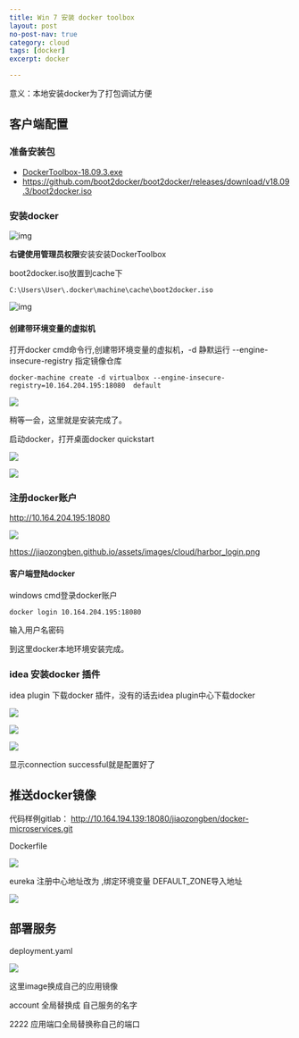 ```yaml
---
title: Win 7 安装 docker toolbox
layout: post
no-post-nav: true
category: cloud
tags: [docker]
excerpt: docker

---
```




意义：本地安装docker为了打包调试方便

## 客户端配置

### 准备安装包

- [DockerToolbox-18.09.3.exe](https://github.com/docker/toolbox/releases/download/v18.09.3/DockerToolbox-18.09.3.exe)
-  https://github.com/boot2docker/boot2docker/releases/download/v18.09.3/boot2docker.iso

### 安装docker

![img](http://jiaozongben.github.io/assets/images/cloud/admin_install_dockertoolbox.png)

**右键使用管理员权限**安装安装DockerToolbox

boot2docker.iso放置到cache下

```
C:\Users\User\.docker\machine\cache\boot2docker.iso
```

![img](http://jiaozongben.github.io/assets/images/cloud/image_position.png)



#### 创建带环境变量的虚拟机

打开docker cmd命令行,创建带环境变量的虚拟机，-d 静默运行 --engine-insecure-registry 指定镜像仓库

```shell
docker-machine create -d virtualbox --engine-insecure-registry=10.164.204.195:18080  default
```

![](https://jiaozongben.github.io/assets/images/cloud/create_machine.png)

稍等一会，这里就是安装完成了。

启动docker，打开桌面docker quickstart

![](http://jiaozongben.github.io/assets/images/cloud/docker_quickstart.png)

![](https://jiaozongben.github.io/assets/images/cloud/docker_login.png)

### 注册docker账户

http://10.164.204.195:18080

![](https://jiaozongben.github.io/assets/images/cloud/harbor_login.png)

<https://jiaozongben.github.io/assets/images/cloud/harbor_login.png>

#### 客户端登陆docker

windows cmd登录docker账户

```shell
docker login 10.164.204.195:18080
```

输入用户名密码

到这里docker本地环境安装完成。

### idea 安装docker 插件

idea plugin 下载docker 插件，没有的话去idea plugin中心下载docker

![](https://jiaozongben.github.io/assets/images/cloud/idea_download_docker_plugin.png)

![](https://jiaozongben.github.io/assets/images/cloud/idea_docker_service.png)

![](https://jiaozongben.github.io/assets/images/cloud/idea_docker_plugin.png)

显示connection successful就是配置好了





## 推送docker镜像

代码样例gitlab： http://10.164.194.139:18080/jiaozongben/docker-microservices.git

Dockerfile

![](http://jiaozongben.github.io/assets/images/cloud/dockerfile.png)

eureka 注册中心地址改为 ,绑定环境变量 DEFAULT_ZONE导入地址

![](httpS://jiaozongben.github.io/assets/images/cloud/eureka_config.png)

## 部署服务

deployment.yaml

![](httpS://jiaozongben.github.io/assets/images/cloud/k8s_deployment.png)

这里image换成自己的应用镜像

account 全局替换成 自己服务的名字

2222 应用端口全局替换称自己的端口